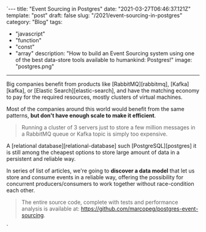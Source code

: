 `---
title: "Event Sourcing in Postgres"
date: "2021-03-27T06:46:37.121Z"
template: "post"
draft: false
slug: "/2021/event-sourcing-in-postgres"
category: "Blog"
tags:
  - "javascript"
  - "function"
  - "const"
  - "array"
description: "How to build an Event Sourcing system using one of the best data-store tools available to humankind: Postgres!"
image: "postgres.png"
---

Big companies benefit from products like [RabbitMQ][rabbitmq], [Kafka][kafka], or [Elastic Search][elastic-search], and have the matching economy to pay for the required resources, mostly clusters of virtual machines.

Most of the companies around this world would benefit from the same patterns, **but don't have enough scale to make it efficient**.

> Running a cluster of 3 servers just to store a few million messages in a RabbitMQ queue or Kafka topic is simply too expensive.

A [relational database][relational-database] such [PostgreSQL][postgres] it is still among the cheapest options to store large amount of data in a persistent and reliable way. 

In series of list of articles, we're going to **discover a data model** that let us store and consume events in a reliable way, offering the possibility for concurrent producers/consumers to work together without race-condition each other.

> The entire source code, complete with tests and performance analysis is available at: https://github.com/marcopeg/postgres-event-sourcing.

`